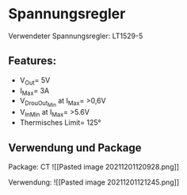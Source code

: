 # Spannungsregler


Verwendeter Spannungsregler: LT1529-5

## **Features**:
* V<sub>Out</sub>= 5V
* I<sub>Max</sub>= 3A
* V<sub>DrouOut<sub>Min</sub></sub> at I<sub>Max</sub>= >0,6V 
* V<sub>In</sub><sub>Min</sub> at I<sub>Max</sub>= >5.6V 
* Thermisches Limit= 125°

## **Verwendung und Package**
Package: CT
 ![[Pasted image 20211201120928.png]]
 
 Verwendung:
 ![[Pasted image 20211201121245.png]]
